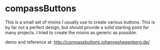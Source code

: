 compassButtons
==============

This is a small set of mixins I usually use to create various buttons. This is by far not a perfect design, but should provide a solid starting point for many projects. I tried to create the mixins as generic as possible.


demo and reference at:
http://compassbuttons.johanneshagenberg.de/
